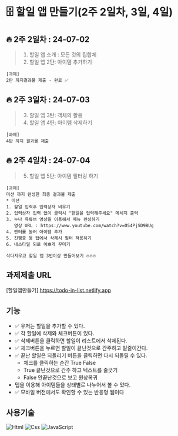 # 🗄️ 할일 앱 만들기(2주 2일차, 3일, 4일)

🔥 2주 2일차 : 24-07-02
---
>1. 할일 앱 소개 : 모든 것의 집합체
>2. 할일 앱 2탄: 아이템 추가하기

```
[과제]
2탄 까지결과물 제출 - 완료 ✅
```
🔥 2주 3일차 : 24-07-03
---
>3. 할일 앱 3탄: 객체의 활용
>4. 할일 앱 4탄: 아이템 삭제하기
```
[과제]
4탄 까지 결과물 제출
```
🔥 2주 4일차 : 24-07-04
---
>5. 할일 앱 5탄: 아이템 필터링 하기
```
[과제]
미션 까지 완성한 최종 결과물 제출
* 미션
1. 할일 입력후 입력상자 비우기
2. 입력상자 입력 없이 클릭시 "할일을 입력해주세요" 메세지 출력
3. 누나 유튜브 영상을 이용해서 메뉴 완성하기
   영상 URL : https://www.youtube.com/watch?v=O54PjSD9BUg
4. 엔터를 눌러 아이템 추가
5. 진행중 등 탭에서 삭제시 필터 적용하기
6. 내스타일 되로 이쁘게 꾸미기

삭다지우고 할일 앱 3번이상 만들어보기 🔥🔥🔥
```

과제제출 URL
---
[할일앱만들기] https://todo-in-list.netlify.app


기능
---
- ✅ 유저는 할일을 추가할 수 있다.
- ✅ 각 할일에 삭제와 체크버튼이 있다.
- ✅ 삭제버튼을 클릭하면 할일이 리스트에서 삭제된다.
- ✅ 체크버튼을 누르면 할일이 끝난것으로 간주하고 밑줄이간다.
- ✅ 끝난 할일은 되돌리기 버튼을 클릭하면 다시 되돌릴 수 있다.
  * 체크를 클릭하는 순간 True False
  * True 끝난것으로 간주 하고 텍스트를 줄긋기
  * False 안끝난것으로 보고 원상복귀
- 탭을 이용해 아이템들을 상태별로 나누어서 볼 수 있다.
- ✅ 모바일 버전에서도 확인할 수 있는 반응형 웹이다

사용기술
---
<img alt="Html" src ="https://img.shields.io/badge/HTML5-E34F26.svg?&style=for-the-badge&logo=HTML5&logoColor=white"/> <img alt="Css" src ="https://img.shields.io/badge/CSS3-1572B6.svg?&style=for-the-badge&logo=CSS3&logoColor=white"/> <img alt="JavaScript" src ="https://img.shields.io/badge/JavaScriipt-F7DF1E.svg?&style=for-the-badge&logo=JavaScript&logoColor=black"/> 

